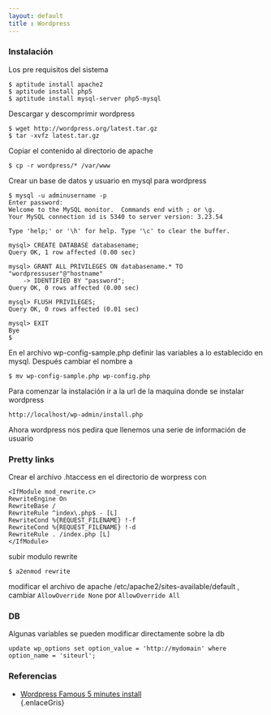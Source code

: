 ```yaml
--- 
layout: default
title : Wordpress
---
```

### Instalación

Los pre requisitos del sistema  

	$ aptitude install apache2
	$ aptitude install php5
	$ aptitude install mysql-server php5-mysql

Descargar y descomprimir wordpress  

	$ wget http://wordpress.org/latest.tar.gz
	$ tar -xvfz latest.tar.gz

Copiar el contenido al directorio de apache  

	$ cp -r wordpress/* /var/www 

Crear un base de datos y usuario en mysql para wordpress  

	$ mysql -u adminusername -p
	Enter password:
	Welcome to the MySQL monitor.  Commands end with ; or \g.
	Your MySQL connection id is 5340 to server version: 3.23.54
	 
	Type 'help;' or '\h' for help. Type '\c' to clear the buffer.
	 
	mysql> CREATE DATABASE databasename;
	Query OK, 1 row affected (0.00 sec)
	 
	mysql> GRANT ALL PRIVILEGES ON databasename.* TO "wordpressuser"@"hostname"
		-> IDENTIFIED BY "password";
	Query OK, 0 rows affected (0.00 sec)
	  
	mysql> FLUSH PRIVILEGES;
	Query OK, 0 rows affected (0.01 sec)

	mysql> EXIT
	Bye
	$ 

En el archivo wp-config-sample.php definir las variables a lo establecido en mysql. Después cambiar el nombre a  

	$ mv wp-config-sample.php wp-config.php

Para comenzar la instalación ir a la url de la maquina donde se instalar wordpress  

	http://localhost/wp-admin/install.php

Ahora wordpress nos pedira que llenemos una serie de información de usuario  

### Pretty links

Crear el archivo .htaccess en el directorio de worpress con  

	<IfModule mod_rewrite.c>
	RewriteEngine On
	RewriteBase /
	RewriteRule ^index\.php$ - [L]
	RewriteCond %{REQUEST_FILENAME} !-f
	RewriteCond %{REQUEST_FILENAME} !-d
	RewriteRule . /index.php [L]
	</IfModule>

subir modulo rewrite  

	$ a2enmod rewrite 

modificar el archivo de apache /etc/apache2/sites-available/default , cambiar `AllowOverride None` por `AllowOverride All`  

### DB

Algunas variables se pueden modificar directamente sobre la db

    update wp_options set option_value = 'http://mydomain' where option_name = 'siteurl';

### Referencias  

* [Wordpress Famous 5 minutes install](http://codex.wordpress.org/Installing_WordPress#Famous_5-Minute_Install)  
{.enlaceGris}


